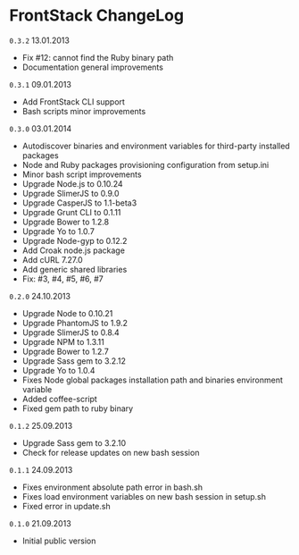 # FrontStack ChangeLog

`0.3.2` 13.01.2013

  - Fix #12: cannot find the Ruby binary path
  - Documentation general improvements

`0.3.1` 09.01.2013

  - Add FrontStack CLI support
  - Bash scripts minor improvements

`0.3.0` 03.01.2014

  - Autodiscover binaries and environment variables for third-party installed packages
  - Node and Ruby packages provisioning configuration from setup.ini
  - Minor bash script improvements
  - Upgrade Node.js to 0.10.24
  - Upgrade SlimerJS to 0.9.0
  - Upgrade CasperJS to 1.1-beta3
  - Upgrade Grunt CLI to 0.1.11
  - Upgrade Bower to 1.2.8
  - Upgrade Yo to 1.0.7
  - Upgrade Node-gyp to 0.12.2
  - Add Croak node.js package
  - Add cURL 7.27.0
  - Add generic shared libraries
  - Fix: #3, #4, #5, #6, #7

`0.2.0` 24.10.2013

  - Upgrade Node to 0.10.21
  - Upgrade PhantomJS to 1.9.2
  - Upgrade SlimerJS to 0.8.4
  - Upgrade NPM to 1.3.11
  - Upgrade Bower to 1.2.7
  - Upgrade Sass gem to 3.2.12
  - Upgrade Yo to 1.0.4
  - Fixes Node global packages installation path and binaries environment variable
  - Added coffee-script 
  - Fixed gem path to ruby binary

`0.1.2` 25.09.2013

  - Upgrade Sass gem to 3.2.10
  - Check for release updates on new bash session

`0.1.1` 24.09.2013

  - Fixes environment absolute path error in bash.sh
  - Fixes load environment variables on new bash session in setup.sh
  - Fixed error in update.sh

`0.1.0` 21.09.2013

 - Initial public version
